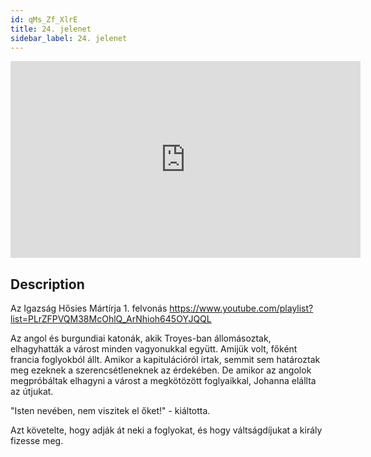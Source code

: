 ```yaml
---
id: qMs_Zf_XlrE
title: 24. jelenet
sidebar_label: 24. jelenet
---
```


<iframe
  width="560"
  height="315"
  src="https://www.youtube.com/embed/qMs_Zf_XlrE"
  title="YouTube video player"
  frameborder="0"
  allow="accelerometer; autoplay; clipboard-write; encrypted-media; gyroscope; picture-in-picture; web-share"
  referrerpolicy="strict-origin-when-cross-origin"
  allowfullscreen
></iframe>

## Description

Az Igazság Hősies Mártírja 1. felvonás
https://www.youtube.com/playlist?list=PLrZFPVQM38McOhlQ_ArNhioh645OYJQQL

Az angol és burgundiai katonák, akik Troyes-ban állomásoztak, elhagyhatták a várost minden vagyonukkal együtt. Amijük volt, főként francia foglyokból állt. Amikor a kapitulációról írtak, semmit sem határoztak meg ezeknek a szerencsétleneknek az érdekében. De amikor az angolok megpróbáltak elhagyni a várost a megkötözött foglyaikkal, Johanna elállta az útjukat.

"Isten nevében, nem viszitek el őket!" - kiáltotta.

Azt követelte, hogy adják át neki a foglyokat, és hogy váltságdíjukat a király fizesse meg.

